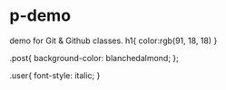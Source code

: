 # p-demo
demo for Git  &amp; Github classes.
 h1{
    color:rgb(91, 18, 18)
 }

 .post{
    background-color: blanchedalmond;
 };

 .user{
    font-style: italic;
 }
